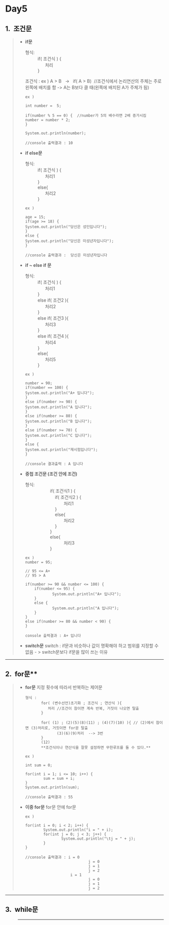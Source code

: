 
Day5
====
1.&nbsp;&nbsp;조건문
---------------------------
> * **if문**   
> 
>     형식:   
>  &nbsp;&nbsp;&nbsp;&nbsp;&nbsp;&nbsp;&nbsp;&nbsp;&nbsp;&nbsp;if( 조건식 ) {   
>  &nbsp;&nbsp;&nbsp;&nbsp;&nbsp;&nbsp;&nbsp;&nbsp;&nbsp;&nbsp;&nbsp;&nbsp;&nbsp;&nbsp;&nbsp;&nbsp;처리   
>  &nbsp;&nbsp;&nbsp;&nbsp;&nbsp;&nbsp;&nbsp;&nbsp;&nbsp;&nbsp;}   
>     
>   조건식 : ex ) A > B &nbsp;&nbsp;-> &nbsp;&nbsp;if( A > B) &nbsp;//조건식에서 논리연산의 주체는 주로 왼쪽에 배치를 함 -> A는 B보다 클 때(왼쪽에 배치된 A가 주체가 됨)   
>    
>    ```
>    ex )
>    
>    int number =  5;
>    
>    if(number % 5 == 0) {  //number가 5의 배수라면 2배 증가시킴
>    number = number * 2;
>    }
>    
>    System.out.println(number);
>    
>    //console 출력결과 : 10
>    ```   
>    
>  * **if else문**   
>  
>     형식:   
>  &nbsp;&nbsp;&nbsp;&nbsp;&nbsp;&nbsp;&nbsp;&nbsp;&nbsp;&nbsp;if( 조건식 ) {   
>  &nbsp;&nbsp;&nbsp;&nbsp;&nbsp;&nbsp;&nbsp;&nbsp;&nbsp;&nbsp;&nbsp;&nbsp;&nbsp;&nbsp;&nbsp;&nbsp;처리1   
>  &nbsp;&nbsp;&nbsp;&nbsp;&nbsp;&nbsp;&nbsp;&nbsp;&nbsp;&nbsp;}   
>     &nbsp;&nbsp;&nbsp;&nbsp;&nbsp;&nbsp;&nbsp;&nbsp;&nbsp;&nbsp;else{   
>     &nbsp;&nbsp;&nbsp;&nbsp;&nbsp;&nbsp;&nbsp;&nbsp;&nbsp;&nbsp;&nbsp;&nbsp;&nbsp;&nbsp;&nbsp;&nbsp;처리2   
>     &nbsp;&nbsp;&nbsp;&nbsp;&nbsp;&nbsp;&nbsp;&nbsp;&nbsp;&nbsp;}   
>     
>     ```
>     ex )   
>     
>     age = 15;
>     if(age >= 18) {
>     System.out.println("당신은 성인입니다");
>     }
>     else {
>     System.out.println("당신은 미성년자입니다");
>     }
>     
>     //console 출력결과 :  당신은 미성년자입니다
>     ```
>     
>   * **if  ~ else if 문**   
>   
>     형식:   
>  &nbsp;&nbsp;&nbsp;&nbsp;&nbsp;&nbsp;&nbsp;&nbsp;&nbsp;&nbsp;if( 조건식 ) {   
>  &nbsp;&nbsp;&nbsp;&nbsp;&nbsp;&nbsp;&nbsp;&nbsp;&nbsp;&nbsp;&nbsp;&nbsp;&nbsp;&nbsp;&nbsp;&nbsp;처리1   
>  &nbsp;&nbsp;&nbsp;&nbsp;&nbsp;&nbsp;&nbsp;&nbsp;&nbsp;&nbsp;}   
>  &nbsp;&nbsp;&nbsp;&nbsp;&nbsp;&nbsp;&nbsp;&nbsp;&nbsp;&nbsp;else if( 조건2 ){   
>  &nbsp;&nbsp;&nbsp;&nbsp;&nbsp;&nbsp;&nbsp;&nbsp;&nbsp;&nbsp;&nbsp;&nbsp;&nbsp;&nbsp;&nbsp;&nbsp;처리2   
>  &nbsp;&nbsp;&nbsp;&nbsp;&nbsp;&nbsp;&nbsp;&nbsp;&nbsp;&nbsp;}   
>  &nbsp;&nbsp;&nbsp;&nbsp;&nbsp;&nbsp;&nbsp;&nbsp;&nbsp;&nbsp;else if( 조건3 ){   
>  &nbsp;&nbsp;&nbsp;&nbsp;&nbsp;&nbsp;&nbsp;&nbsp;&nbsp;&nbsp;&nbsp;&nbsp;&nbsp;&nbsp;&nbsp;&nbsp;처리3   
>  &nbsp;&nbsp;&nbsp;&nbsp;&nbsp;&nbsp;&nbsp;&nbsp;&nbsp;&nbsp;}   
>  &nbsp;&nbsp;&nbsp;&nbsp;&nbsp;&nbsp;&nbsp;&nbsp;&nbsp;&nbsp;else if( 조건4 ){   
>  &nbsp;&nbsp;&nbsp;&nbsp;&nbsp;&nbsp;&nbsp;&nbsp;&nbsp;&nbsp;&nbsp;&nbsp;&nbsp;&nbsp;&nbsp;&nbsp;처리4   
>  &nbsp;&nbsp;&nbsp;&nbsp;&nbsp;&nbsp;&nbsp;&nbsp;&nbsp;&nbsp;}   
>  &nbsp;&nbsp;&nbsp;&nbsp;&nbsp;&nbsp;&nbsp;&nbsp;&nbsp;&nbsp;else{   
>  &nbsp;&nbsp;&nbsp;&nbsp;&nbsp;&nbsp;&nbsp;&nbsp;&nbsp;&nbsp;&nbsp;&nbsp;&nbsp;&nbsp;&nbsp;&nbsp;처리5   
>  &nbsp;&nbsp;&nbsp;&nbsp;&nbsp;&nbsp;&nbsp;&nbsp;&nbsp;&nbsp;}   
>  
>     ```
>     ex )
>     
>     number = 90;
>     if(number == 100) {
>     System.out.println("A+ 입니다");
>     }
>     else if(number >= 90) {
>     System.out.println("A 입니다");
>     }
>     else if(number >= 80) {
>     System.out.println("B 입니다");
>     }
>     else if(number >= 70) {
>     System.out.println("C 입니다");
>     }
>     else {
>     System.out.println("재시험입니다");
>     }   
>     
>     //console 결과출력 : A 입니다
>     ```
>     
>    * **중첩 조건문 (조건 안에 조건)**   
>    
>      형식:   
>  &nbsp;&nbsp;&nbsp;&nbsp;&nbsp;&nbsp;&nbsp;&nbsp;&nbsp;&nbsp;&nbsp;&nbsp;&nbsp;&nbsp;&nbsp;&nbsp;&nbsp;&nbsp;&nbsp;&nbsp;if( 조건식1 ) {   
>  &nbsp;&nbsp;&nbsp;&nbsp;&nbsp;&nbsp;&nbsp;&nbsp;&nbsp;&nbsp;&nbsp;&nbsp;&nbsp;&nbsp;&nbsp;&nbsp;&nbsp;&nbsp;&nbsp;&nbsp;&nbsp;&nbsp;&nbsp;&nbsp;if( 조건식2 ) {   
>  &nbsp;&nbsp;&nbsp;&nbsp;&nbsp;&nbsp;&nbsp;&nbsp;&nbsp;&nbsp;&nbsp;&nbsp;&nbsp;&nbsp;&nbsp;&nbsp;&nbsp;&nbsp;&nbsp;&nbsp;&nbsp;&nbsp;&nbsp;&nbsp;&nbsp;&nbsp;&nbsp;&nbsp;&nbsp;&nbsp;&nbsp;처리1   
>  &nbsp;&nbsp;&nbsp;&nbsp;&nbsp;&nbsp;&nbsp;&nbsp;&nbsp;&nbsp;&nbsp;&nbsp;&nbsp;&nbsp;&nbsp;&nbsp;&nbsp;&nbsp;&nbsp;&nbsp;&nbsp;&nbsp;&nbsp;&nbsp;}   
>     &nbsp;&nbsp;&nbsp;&nbsp;&nbsp;&nbsp;&nbsp;&nbsp;&nbsp;&nbsp;&nbsp;&nbsp;&nbsp;&nbsp;&nbsp;&nbsp;&nbsp;&nbsp;&nbsp;&nbsp;&nbsp;&nbsp;&nbsp;&nbsp;else{   
>     &nbsp;&nbsp;&nbsp;&nbsp;&nbsp;&nbsp;&nbsp;&nbsp;&nbsp;&nbsp;&nbsp;&nbsp;&nbsp;&nbsp;&nbsp;&nbsp;&nbsp;&nbsp;&nbsp;&nbsp;&nbsp;&nbsp;&nbsp;&nbsp;&nbsp;&nbsp;&nbsp;&nbsp;&nbsp;&nbsp;&nbsp;처리2   
>     &nbsp;&nbsp;&nbsp;&nbsp;&nbsp;&nbsp;&nbsp;&nbsp;&nbsp;&nbsp;&nbsp;&nbsp;&nbsp;&nbsp;&nbsp;&nbsp;&nbsp;&nbsp;&nbsp;&nbsp;&nbsp;&nbsp;&nbsp;&nbsp;}   
>&nbsp;&nbsp;&nbsp;&nbsp;&nbsp;&nbsp;&nbsp;&nbsp;&nbsp;&nbsp;&nbsp;&nbsp;&nbsp;&nbsp;&nbsp;&nbsp;&nbsp;&nbsp;&nbsp;&nbsp;}   
>&nbsp;&nbsp;&nbsp;&nbsp;&nbsp;&nbsp;&nbsp;&nbsp;&nbsp;&nbsp;&nbsp;&nbsp;&nbsp;&nbsp;&nbsp;&nbsp;&nbsp;&nbsp;&nbsp;&nbsp;else{   
>&nbsp;&nbsp;&nbsp;&nbsp;&nbsp;&nbsp;&nbsp;&nbsp;&nbsp;&nbsp;&nbsp;&nbsp;&nbsp;&nbsp;&nbsp;&nbsp;&nbsp;&nbsp;&nbsp;&nbsp;&nbsp;&nbsp;&nbsp;&nbsp;&nbsp;&nbsp;&nbsp;&nbsp;&nbsp;&nbsp;&nbsp;처리3   
>&nbsp;&nbsp;&nbsp;&nbsp;&nbsp;&nbsp;&nbsp;&nbsp;&nbsp;&nbsp;&nbsp;&nbsp;&nbsp;&nbsp;&nbsp;&nbsp;&nbsp;&nbsp;&nbsp;&nbsp;}   
>
>      ```
>      ex )
>      number = 95;
>      
>      // 95 <= A+
>      // 95 > A
>      
>      if(number >= 90 && number <= 100) {
>          if(number <= 95) {
>                  System.out.println("A+ 입니다");
>          }
>          else {
>                  System.out.println("A 입니다");
>          }
>      }
>      else if(number >= 80 && number < 90) {
>      }
>      
>      console 출력결과 : A+ 입니다
>    * **switch문**
>      switch : if문과 비슷하나 값이 명확해야 하고 범위를 지정할 수 없음 - > switch문보다 if문을 많이 쓰는 이유
---------------------------------------------------------------------------
2.&nbsp;&nbsp;for문**
----------------------------
> * **for문**
>   지정 횟수에 따라서 반복하는 제어문
>   
>   ```
>   형식 :
>          for( (변수선언)초기화 ; 조건식 ; 연산식 ){
>             처리 //조건이 참이면 계속 반복, 거짓이 나오면 탈출
>          }
>          
>          for( (1) ; (2)(5)(8)(11) ; (4)(7)(10) ){ // (2)에서 참이면 (3)처리로, 거짓이면 for문 탈출
>                 (3)(6)(9)처리  --> 3번
>          }
>          (12)
>          **조건식이나 연산식을 잘못 설정하면 무한루프를 돌 수 있다.**
>   ```
>   
>   ```
>   ex )
>   
>   int sum = 0;
>   
>   for(int i = 1; i <= 10; i++) {
>           sum = sum + i;
>   }
>   System.out.println(sum);
>   
>   //console 출력결과 : 55
>   ```
>   
>  * **이중 for문**
>    for문 안에 for문
>    
>    ```
>    ex )
>    
>    for(int i = 0; i < 2; i++) {
>            System.out.println("i = " + i);
>            for(int j = 0; j < 3; j++) {
>                    System.out.println("\tj = " + j);
>            }
>    }
>    
>    //console 출력결과 : i = 0
>                                j = 0
>                                j = 1
>                                j = 2
>                        i = 1
>                                j = 0
>                                j = 1
>                                j = 2
>    ```
-------------------------------------------------------
3.&nbsp;&nbsp;while문
----------------------------
> * **                            
    
